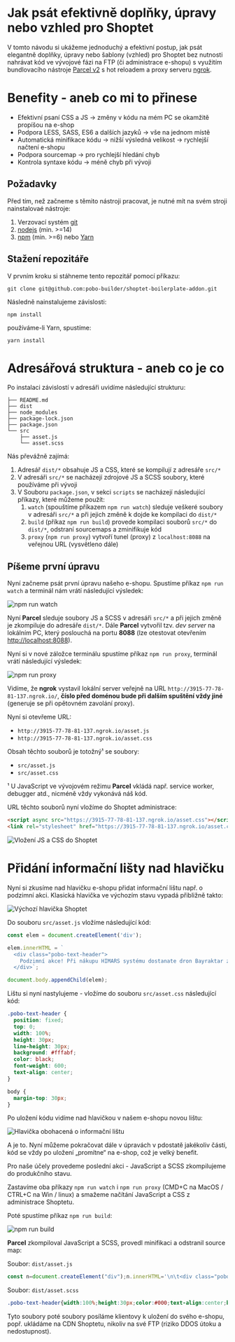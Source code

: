 # Jak psát efektivně doplňky, úpravy nebo vzhled pro Shoptet

V tomto návodu si ukážeme jednoduchý a efektivní postup, jak psát elegantně doplňky, úpravy nebo
šablony (vzhled) pro Shoptet bez nutnosti nahrávat kód ve vývojové fázi na FTP (či administrace e-shopu) s 
využitím bundlovacího nástroje [Parcel v2](https://www.vzhurudolu.cz/prirucka/parcel-js) s hot reloadem a
proxy serveru [ngrok](https://ngrok.com/). 

# Benefity - aneb co mi to přinese

- Efektivní psaní CSS a JS → změny v kódu na mém PC se okamžitě propíšou na e-shop
- Podpora LESS, SASS, ES6 a dalších jazyků → vše na jednom místě
- Automatická minifikace kódu → nižší výsledná velikost → rychlejší načtení e-shopu
- Podpora sourcemap → pro rychlejší hledání chyb
- Kontrola syntaxe kódu → méně chyb při vývoji


## Požadavky

Před tím, než začneme s těmito nástroji pracovat, je nutné mít na svém stroji nainstalovaé nástroje: 

1. Verzovací systém [git](https://git-scm.com/)
2. [nodejs](https://nodejs.org/en/) (min. >=14)
3. [npm](https://www.npmjs.com/) (min. >=6) nebo [Yarn](https://yarnpkg.com/)

## Stažení repozitáře

V prvním kroku si stáhneme tento repozitář pomocí příkazu:
```
git clone git@github.com:pobo-builder/shoptet-boilerplate-addon.git
```

Následně nainstalujeme závislosti: 
```
npm install
```
používáme-li Yarn, spustíme:
```
yarn install
```

# Adresářová struktura - aneb co je co

Po instalaci závislostí v adresáři uvidíme následující strukturu:

``` 
├── README.md
├── dist
├── node_modules
├── package-lock.json
├── package.json
└── src
    ├── asset.js
    └── asset.scss
```

Nás převážně zajímá: 

1. Adresář `dist/*` obsahuje JS a CSS, které se kompilují z adresáře `src/*`
2. V adresáři `src/*` se nacházejí zdrojové JS a SCSS soubory, které používáme při vývoji 
3. V Souboru `package.json`, v sekci `scripts` se nacházejí následující příkazy, které můžeme použít:
   1. `watch` (spouštíme příkazem `npm run watch`) sleduje veškeré soubory v adresáři `src/*` a při jejich změně k dojde ke kompilaci do `dist/*`
   2. `build` (příkaz `npm run build`) provede kompilaci souborů `src/*` do `dist/*`, odstraní sourcemaps a zminifikuje kód
   3. `proxy` (`npm run proxy`) vytvoří tunel (proxy) z `localhost:8088` na veřejnou URL (vysvětleno dále) 


## Píšeme první úpravu

Nyní začneme psát první úpravu našeho e-shopu. Spustíme příkaz `npm run watch` a terminál nám vrátí následující výsledek:

![npm run watch](./guide/run-parcel.png "npm run watch")

Nyní **Parcel** sleduje soubory JS a SCSS v adresáři `src/*` a při jejich změně je zkompiluje do adresáře `dist/*`. Dále
**Parcel** vytvořil tzv. *dev server* na lokálním PC, který poslouchá na portu **8088** (lze otestovat otevřením [http://localhost:8088](http://localhost:8088)).

Nyní si v nové záložce terminálu spustíme příkaz `npm run proxy`, terminál vrátí následující výsledek:

![npm run proxy](./guide/run-proxy.png "npm run proxy")

Vidíme, že **ngrok** vystavil lokální server veřejně na URL `http://3915-77-78-81-137.ngrok.io/`, **číslo před doménou
bude při dalším spuštění vždy jiné** (generuje se při opětovném zavolání proxy).

Nyní si otevřeme URL:

- `http://3915-77-78-81-137.ngrok.io/asset.js`
- `http://3915-77-78-81-137.ngrok.io/asset.css`

Obsah těchto souborů je totožný¹ se soubory:

- `src/asset.js`
- `src/asset.css`

¹ U JavaScript ve vývojovém režimu **Parcel** vkládá např. service worker, debugger atd., nicméně vždy vykonává náš kód.

URL těchto souborů nyní vložíme do Shoptet administrace:

```html
<script async src="https://3915-77-78-81-137.ngrok.io/asset.css"></script>
<link rel="stylesheet" href="https://3915-77-78-81-137.ngrok.io/asset.css" media="print" onload="this.media='all'">
```

![Vložení JS a CSS do Shoptet](./guide/shoptet-inject-asset.png "Vložení JS a CSS do Shoptet")

# Přidání informační lišty nad hlavičku 

Nyní si zkusíme nad hlavičku e-shopu přidat informační lištu např. o podzimní akci. Klasická hlavička ve 
výchozím stavu vypadá přibližně takto:

![Výchozí hlavička Shoptet](./guide/shoptet-header.png "Výchozí hlavička Shoptet")

Do souboru `src/asset.js` vložíme následující kód:

```javascript
const elem = document.createElement('div');

elem.innerHTML = `
  <div class="pobo-text-header">
    Podzimní akce! Při nákupu HIMARS systému dostanate dron Bayraktar zcela ZDARMA!
  </div>`;

document.body.appendChild(elem);
```

Lištu si nyní nastylujeme - vložíme do souboru `src/asset.css` následující kód:

```css
.pobo-text-header {
  position: fixed;
  top: 0;
  width: 100%;
  height: 30px;
  line-height: 30px;
  background: #fffabf;
  color: black;
  font-weight: 600;
  text-align: center;
}

body {
  margin-top: 30px;
}
```
Po uložení kódu vidíme nad hlavičkou v našem e-shopu novou lištu:

![Hlavička obohacená o informační lištu](./guide/header-plugin.png "Hlavička obohacená o informační lištu")

A je to. Nyní můžeme pokračovat dále v úpravách v pdostatě jakékoliv části, kód se vždy po uložení „promítne“ na e-shop,
což je velký benefit. 

Pro naše účely provedeme poslední akci - JavaScript a SCSS zkompilujeme do produkčního stavu. 

Zastavíme oba příkazy `npm run watch` i `npm run proxy` (CMD+C na MacOS / CTRL+C na Win / linux) a smažeme načítání
JavaScript a CSS z administrace Shoptetu. 

Poté spustíme příkaz `npm run build`:

![npm run build](./guide/run-build.png "npm run build")

**Parcel** zkompiloval JavaScript a SCSS, provedl minifikaci a odstranil source map:

Soubor: `dist/asset.js`
```javascript
const n=document.createElement("div");n.innerHTML='\n\t<div class="pobo-text-header">\n\t\tPodzimní akce! Při nákupu HIMARS systému dostanate dron Bayraktar zcela ZDARMA!\n  \n\t</div>\n',document.body.appendChild(n);
```

Soubor: `dist/asset.scss`
```css
.pobo-text-header{width:100%;height:30px;color:#000;text-align:center;background:#fffabf;font-weight:600;line-height:30px;position:fixed;top:0}body{margin-top:30px}
```

Tyto soubory poté soubory posíláme klientovy k uložení do svého e-shopu, popř. ukládáme na CDN Shoptetu, nikoliv na své FTP (riziko DDOS útoku a nedostupnost).

